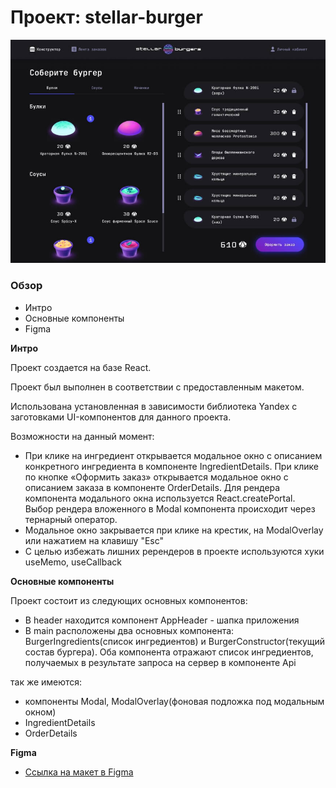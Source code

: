 # Проект: stellar-burger

![stellar-burger App image](./src/images/stellarBurger.jpg)

### Обзор

- Интро
- Основные компоненты
- Figma

**Интро**

Проект создается на базе React.

Проект был выполнен в соответствии с предоставленным макетом.

Использована установленная в зависимости библиотека Yandex с заготовками UI-компонентов для данного проекта.

Возможности на данный момент:

- При клике на ингредиент открывается модальное окно с описанием конкретного ингредиента в компоненте IngredientDetails. При клике по кнопке «Оформить заказ» открывается модальное окно с описанием заказа в компоненте OrderDetails. Для рендера компонента модального окна используется React.createPortal. Выбор рендера вложенного в Modal компонента происходит через тернарный оператор.
- Модальное окно закрывается при клике на крестик, на ModalOverlay или нажатием на клавишу "Esc"
- С целью избежать лишних ререндеров в проекте используются хуки useMemo, useCallback

**Основные компоненты**

Проект состоит из следующих основных компонентов:

- В header находится компонент AppHeader - шапка приложения
- В main расположены два основных компонента: BurgerIngredients(список ингредиентов) и BurgerConstructor(текущий состав бургера). Оба компонента отражают список ингредиентов, получаемых в результате запроса на сервер в компоненте Api

так же имеются:

- компоненты Modal, ModalOverlay(фоновая подложка под модальным окном)
- IngredientDetails
- OrderDetails

**Figma**

- [Ссылка на макет в Figma](https://bit.ly/3IZ7rSr)
